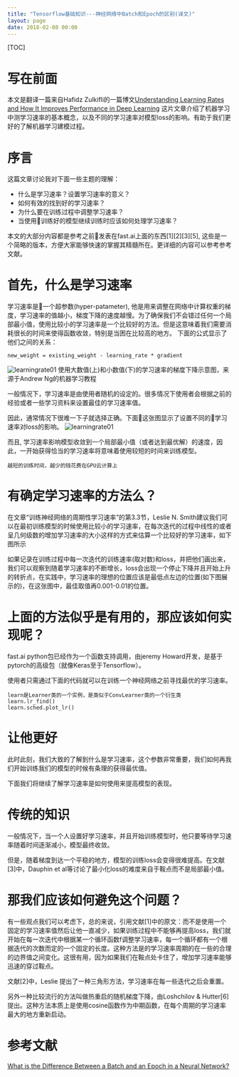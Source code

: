 ```yaml
---
title: "Tensorflow基础知识---神经网络中Batch和Epoch的区别(译文)"
layout: page
date: 2018-02-08 00:00
---
```


[TOC]

# 写在前面
本文是翻译一篇来自Hafidz Zulkifli的一篇博文[Understanding Learning Rates and How It Improves Performance in Deep Learning](https://towardsdatascience.com/understanding-learning-rates-and-how-it-improves-performance-in-deep-learning-d0d4059c1c10)
这片文章介绍了机器学习中测学习速率的基本概念，以及不同的学习速率对模型loss的影响。有助于我们更好的了解机器学习建模过程。

# 序言
这篇文章讨论我对下面一些主题的理解：
- 什么是学习速率？设置学习速率的意义？
- 如何有效的找到好的学习速率？
- 为什么要在训练过程中调整学习速率？
- 当使用训练好的模型继续训练时应该如何处理学习速率？

本文的大部分内容都是参考之前发表在fast.ai上面的东西[1][2][3][5], 这些是一个简略的版本，方便大家能够快速的掌握其精髓所在。更详细的内容可以参考参考文献。

# 首先，什么是学习速率
学习速率是一个超参数(hyper-patameter), 他是用来调整在网络中计算权重的梯度，学习速率的值越小，梯度下降的速度越慢。为了确保我们不会错过任何一个局部最小值，使用比较小的学习速率是一个比较好的方法。但是这意味着我们需要消耗很长的时间来使得函数收敛，特别是当困在比较高的地方。
下面的公式显示了他们之间的关系：
```
new_weight = existing_weight - learning_rate * gradient
```
<img src="/wiki/static/images/deeplearning/learningrate/01.png" alt="learningrate01"/>
使用大数值(上)和小数值(下)的学习速率的梯度下降示意图，来源于Andrew Ng的机器学习教程

一般情况下，学习速率是由使用者随机的设定的。很多情况下使用者会根据之前的经验或者一些学习资料来设置最佳的学习速率值。

因此，通常情况下很难一下子就选择正确。下面这张图显示了设置不同的学习速率对loss的影响。
<img src="/wiki/static/images/deeplearning/learningrate/01.png" alt="learningrate01"/>

而且, 学习速率影响模型收敛到一个局部最小值（或者达到最优解）的速度，因此，一开始获得恰当的学习速率将意味着使用较短的时间来训练模型。
```
越短的训练时间，越少的钱花费在GPU云计算上
```
# 有确定学习速率的方法么？
在文章“训练神经网络的周期性学习速率”的第3.3节，Leslie N. Smith建议我们可以在最初训练模型的时候使用比较小的学习速率，在每次迭代的过程中线性的或者呈几何级数的增加学习速率的大小这样的方式来估算一个比较好的学习速率，如下图所示

如果记录在训练过程中每一次迭代的训练速率(取对数)和loss，并把他们画出来，我们可以观察到随着学习速率的不断增长，loss会出现一个停止下降并且开始上升的转折点，在实践中，学习速率的理想的位置应该是最低点左边的位置(如下图展示的)，在这张图中，最佳取值再0.001-0.01的位置。

# 上面的方法似乎是有用的，那应该如何实现呢？
fast.ai python包已经作为一个函数支持调用，由jeremy Howard开发，是基于pytorch的高级包（就像Keras至于Tensorflow）。

使用者只需通过下面的代码就可以在训练一个神经网络之前寻找最优的学习速率。

```
learn是Learner类的一个实例，是类似于ConvLearner类的一个衍生类
learn.lr_find()
learn.sched.plot_lr()
```
# 让他更好
此时此刻，我们大致的了解到什么是学习速率，这个参数非常重要，我们如何再我们开始训练我们的模型的时候有条理的获得最优值。 

下面我们将继续了解学习速率是如何使用来提高模型的表现。

# 传统的知识
一般情况下，当一个人设置好学习速率，并且开始训练模型时，他只要等待学习速率随着时间逐渐减小，模型最终收敛。

但是，随着梯度到达一个平稳的地方，模型的训练loss会变得很难提高。在文献[3]中，Dauphin et al等讨论了最小化loss的难度来自于鞍点而不是局部最小值。

# 那我们应该如何避免这个问题？
有一些观点我们可以考虑下，总的来说，引用文献[1]中的原文：而不是使用一个固定的学习速率值然后让他一直减少，如果训练过程中不能够再提高loss，我们就开始在每一次迭代中根据某一个循环函数f调整学习速率，每一个循环都有一个根据迭代的次数而定的一个固定的长度。这种方法是的学习速率周期的在一些的合理的边界值之间变化。这很有用，因为如果我们在鞍点处卡住了，增加学习速率能够迅速的穿过鞍点。

文献[2]中，Leslie 提出了一种三角形方法，学习速率在每一些迭代之后会重置。

另外一种比较流行的方法叫做热重启的随机梯度下降，由Loshchilov & Hutter[6]提出。这种方法本质上是使用cosine函数作为中期函数，在每个周期的学习速率最大的地方重新启动。



# 参考文献
[What is the Difference Between a Batch and an Epoch in a Neural Network?](https://machinelearningmastery.com/difference-between-a-batch-and-an-epoch/)